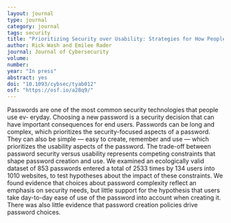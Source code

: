 ```yaml
---
layout: journal
type: journal
category: journal
tags: security
title: "Prioritizing Security over Usability: Strategies for How People Choose Passwords"
author: Rick Wash and Emilee Rader
journal: Journal of Cybersecurity
volume: 
number: 
year: "In press"
abstract: yes
doi: "10.1093/cybsec/tyab012"
osf: "https://osf.io/a28q9/"
---
```


Passwords are one of the most common security technologies that people use ev- eryday. Choosing a new password is a security decision that can have important consequences for end users. Passwords can be long and complex, which prioritizes the security-focused aspects of a password. They can also be simple — easy to create, remember and use — which prioritizes the usability aspects of the password. The trade-off between password security versus usability represents competing constraints that shape password creation and use. We examined an ecologically valid dataset of 853 passwords entered a total of 2533 times by 134 users into 1010 websites, to test hypotheses about the impact of these constraints. We found evidence that choices about password complexity reflect an emphasis on security needs, but little support for the hypothesis that users take day-to-day ease of use of the password into account when creating it. There was also little evidence that password creation policies drive password choices.
